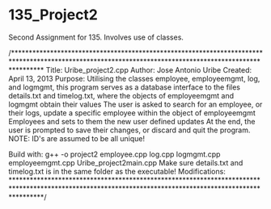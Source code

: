 # 135_Project2
Second Assignment for 135. Involves use of classes.

/********************************************************************************************************************************************************
 Title: Uribe_project2.cpp
 Author: Jose Antonio Uribe
 Created: April 13, 2013
 Purpose: Utilising the classes employee, employeemgmt, log, and logmgmt, this program serves as a database interface to the files
 details.txt and timelog.txt, where the objects of employeemgmt and logmgmt obtain their values
 The user is asked to search for an employee, or their logs, update a specific employee within the object of employeemgmt Employees
 and sets to them the new user defined updates
 At the end, the user is prompted to save their changes, or discard and quit the program.
NOTE:
	ID's are assumed to be all unique!

 Build with: g++ -o project2 employee.cpp log.cpp logmgmt.cpp employeemgmt.cpp Uribe_project2main.cpp
Make sure details.txt and timelog.txt is in the same folder as the executable!
 Modifications:
********************************************************************************************************************************************************/
